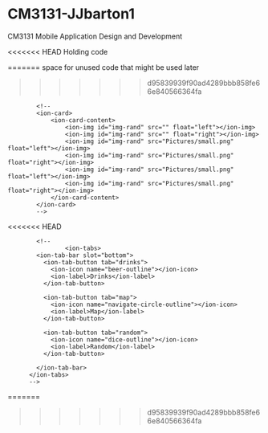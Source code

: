 # CM3131-JJbarton1
CM3131 Mobile Application Design and Development

<<<<<<< HEAD
Holding code


=======
space for unused code that might be used later
>>>>>>> d95839939f90ad4289bbb858fe66e840566364fa


            <!--
            <ion-card>
                <ion-card-content>
                    <ion-img id="img-rand" src="" float="left"></ion-img>
                    <ion-img id="img-rand" src="" float="right"></ion-img>
                    <ion-img id="img-rand" src="Pictures/small.png" float="left"></ion-img>
                    <ion-img id="img-rand" src="Pictures/small.png" float="right"></ion-img>
                    <ion-img id="img-rand" src="Pictures/small.png" float="left"></ion-img>
                    <ion-img id="img-rand" src="Pictures/small.png" float="right"></ion-img>
                </ion-card-content>
            </ion-card>
            -->
<<<<<<< HEAD


            <!--
                    <ion-tabs>
            <ion-tab-bar slot="bottom">
              <ion-tab-button tab="drinks">
                <ion-icon name="beer-outline"></ion-icon>
                <ion-label>Drinks</ion-label>
              </ion-tab-button>
          
              <ion-tab-button tab="map">
                <ion-icon name="navigate-circle-outline"></ion-icon>
                <ion-label>Map</ion-label>
              </ion-tab-button>
          
              <ion-tab-button tab="random">
                <ion-icon name="dice-outline"></ion-icon>
                <ion-label>Random</ion-label>
              </ion-tab-button>
          
            </ion-tab-bar>
          </ion-tabs>
          -->






          
=======
>>>>>>> d95839939f90ad4289bbb858fe66e840566364fa
